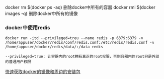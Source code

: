 docker rm $(docker ps -aq)  删除docker中所有的容器
docker rmi $(docker images -q) 删除docker中所有的镜像


### docker中使用redis
`docker run -itd --privileged=treu --name redis -p 6379:6379 -v /home/appuser/docker/redis/conf/redis.conf:/etc/redis/redis.conf -v /home/appuser/docker/redis/data/:/data redis`
```
--privileged=true: 让容器内的root拥有真正的root权限，否则容器内的root只是外部的普通用户权限
```




[快速获取docker的镜像和周边的安装包](https://get.daocloud.io/)


